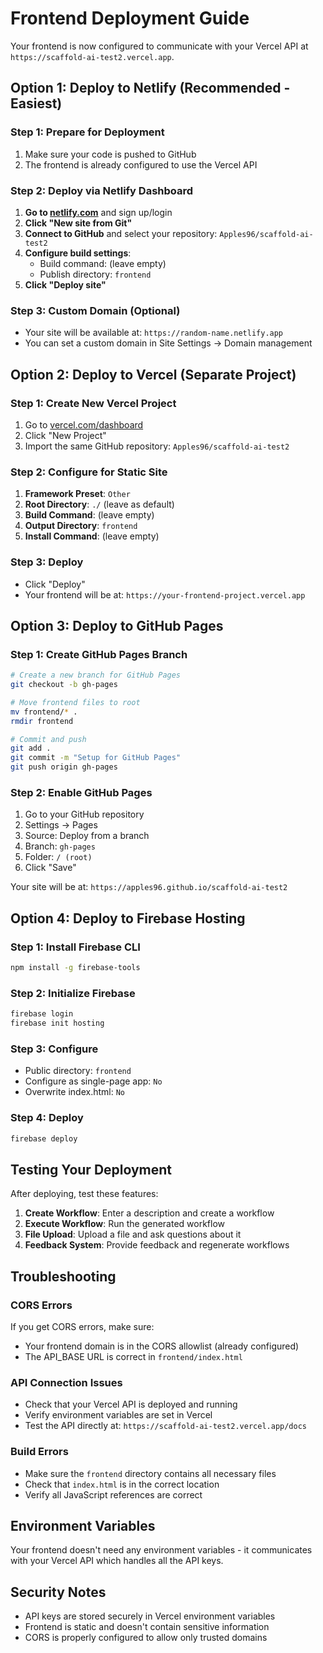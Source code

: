 # Frontend Deployment Guide

Your frontend is now configured to communicate with your Vercel API at `https://scaffold-ai-test2.vercel.app`.

## Option 1: Deploy to Netlify (Recommended - Easiest)

### Step 1: Prepare for Deployment
1. Make sure your code is pushed to GitHub
2. The frontend is already configured to use the Vercel API

### Step 2: Deploy via Netlify Dashboard
1. **Go to [netlify.com](https://netlify.com)** and sign up/login
2. **Click "New site from Git"**
3. **Connect to GitHub** and select your repository: `Apples96/scaffold-ai-test2`
4. **Configure build settings**:
   - Build command: (leave empty)
   - Publish directory: `frontend`
5. **Click "Deploy site"**

### Step 3: Custom Domain (Optional)
- Your site will be available at: `https://random-name.netlify.app`
- You can set a custom domain in Site Settings → Domain management

## Option 2: Deploy to Vercel (Separate Project)

### Step 1: Create New Vercel Project
1. Go to [vercel.com/dashboard](https://vercel.com/dashboard)
2. Click "New Project"
3. Import the same GitHub repository: `Apples96/scaffold-ai-test2`

### Step 2: Configure for Static Site
1. **Framework Preset**: `Other`
2. **Root Directory**: `./` (leave as default)
3. **Build Command**: (leave empty)
4. **Output Directory**: `frontend`
5. **Install Command**: (leave empty)

### Step 3: Deploy
- Click "Deploy"
- Your frontend will be at: `https://your-frontend-project.vercel.app`

## Option 3: Deploy to GitHub Pages

### Step 1: Create GitHub Pages Branch
```bash
# Create a new branch for GitHub Pages
git checkout -b gh-pages

# Move frontend files to root
mv frontend/* .
rmdir frontend

# Commit and push
git add .
git commit -m "Setup for GitHub Pages"
git push origin gh-pages
```

### Step 2: Enable GitHub Pages
1. Go to your GitHub repository
2. Settings → Pages
3. Source: Deploy from a branch
4. Branch: `gh-pages`
5. Folder: `/ (root)`
6. Click "Save"

Your site will be at: `https://apples96.github.io/scaffold-ai-test2`

## Option 4: Deploy to Firebase Hosting

### Step 1: Install Firebase CLI
```bash
npm install -g firebase-tools
```

### Step 2: Initialize Firebase
```bash
firebase login
firebase init hosting
```

### Step 3: Configure
- Public directory: `frontend`
- Configure as single-page app: `No`
- Overwrite index.html: `No`

### Step 4: Deploy
```bash
firebase deploy
```

## Testing Your Deployment

After deploying, test these features:

1. **Create Workflow**: Enter a description and create a workflow
2. **Execute Workflow**: Run the generated workflow
3. **File Upload**: Upload a file and ask questions about it
4. **Feedback System**: Provide feedback and regenerate workflows

## Troubleshooting

### CORS Errors
If you get CORS errors, make sure:
- Your frontend domain is in the CORS allowlist (already configured)
- The API_BASE URL is correct in `frontend/index.html`

### API Connection Issues
- Check that your Vercel API is deployed and running
- Verify environment variables are set in Vercel
- Test the API directly at: `https://scaffold-ai-test2.vercel.app/docs`

### Build Errors
- Make sure the `frontend` directory contains all necessary files
- Check that `index.html` is in the correct location
- Verify all JavaScript references are correct

## Environment Variables

Your frontend doesn't need any environment variables - it communicates with your Vercel API which handles all the API keys.

## Security Notes

- API keys are stored securely in Vercel environment variables
- Frontend is static and doesn't contain sensitive information
- CORS is properly configured to allow only trusted domains 